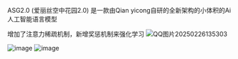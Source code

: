 ASG2.0  (爱丽丝空中花园2.0)  是一款由Qian yicong自研的全新架构的小体积的Ai人工智能语言模型

增加了注意力稀疏机制，新增奖惩机制来强化学习
![QQ图片20250226135303](https://github.com/user-attachments/assets/9e361d9b-bda4-421a-a567-2a16ca8ba33f)

![image](https://github.com/user-attachments/assets/dad0b349-9705-4e8f-aa8d-d3f2f233f6b3)
![image](https://github.com/user-attachments/assets/1185f305-374f-4486-ae98-f8808937cbbc)

